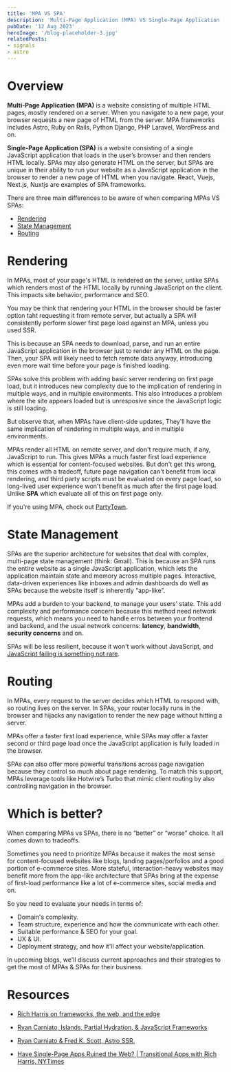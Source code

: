 ```yaml
---
title: 'MPA VS SPA'
description: 'Multi-Page Application (MPA) VS Single-Page Application (SPA)'
pubDate: '12 Aug 2023'
heroImage: '/blog-placeholder-3.jpg'
relatedPosts: 
- signals
- astro
---
```


# Overview

**Multi-Page Application (MPA)** is a website consisting of multiple HTML pages, mostly rendered on a server. When you navigate to a new page, your browser requests a new page of HTML from the server. MPA frameworks includes Astro, Ruby on Rails, Python Django, PHP Laravel, WordPress and on.

**Single-Page Application (SPA)** is a website consisting of a single JavaScript application that loads in the user’s browser and then renders HTML locally. SPAs may also generate HTML on the server, but SPAs are unique in their ability to run your website as a JavaScript application in the browser to render a new page of HTML when you navigate. React, Vuejs, Next.js, Nuxtjs are examples of SPA frameworks.

There are three main differences to be aware of when comparing MPAs VS SPAs:

- [Rendering](#rendering)
- [State Management](#state-management)
- [Routing](#routing)

# Rendering

In MPAs, most of your page's HTML is rendered on the server, unlike SPAs which renders most of the HTML locally by running JavaScript on the client. This impacts site behavior, performance and SEO.

You may be think that rendering your HTML in the browser should be faster option taht requesting it from remote server, but actually a SPA will consistently perform slower first page load against an MPA, unless you used SSR.

This is because an SPA needs to download, parse, and run an entire JavaScript application in the browser just to render any HTML on the page. Then, your SPA will likely need to fetch remote data anyway, introducing even more wait time before your page is finished loading.

SPAs solve this problem with adding basic server rendering on first page load, but it introduces new complexity due to the implication of rendering in multiple ways, and in multiple environments. This also introduces a problem where the site appears loaded but is unresposive since the JavaScript logic is still loading.

But observe that, when MPAs have client-side updates, They'll have the same implication of rendering in multiple ways, and in multiple environments.

MPAs render all HTML on remote server, and don't require much, if any, JavaScript to run. This gives MPAs a much faster first load experience which is essential for content-focused websites.
But don't get this wrong, this comes with a tradeoff, future page navigation can't benefit from local rendering, and third party scripts must be evaluated on every page load, so long-lived user experience won't benefit as much after the first page load.
Unlike **SPA** which evaluate all of this on first page only.

If you're using MPA, check out [PartyTown](https://partytown.builder.io/ "Relocate resource intensive third-party scripts off of the main thread and into a web worker").

# State Management

SPAs are the superior architecture for websites that deal with complex, multi-page state management (think: Gmail). This is because an SPA runs the entire website as a single JavaScript application, which lets the application maintain state and memory across multiple pages. Interactive, data-driven experiences like inboxes and admin dashboards do well as SPAs because the website itself is inherently “app-like”.

MPAs add a burden to your backend, to manage your users' state. This add complexity and performance concern because this method need network requests, which means you need to handle erros between your frontend and backend, and the usual network concerns: **latency**, **bandwidth**, **security concerns** and on.

SPAs will be less resilient, because it won't work without JavaScript, and [JavaScript failing is something not rare](https://www.kryogenix.org/code/browser/everyonehasjs.html "Everyone has JavaScript, right?").

# Routing

In MPAs, every request to the server decides which HTML to respond with, so routing lives on the server.
In SPAs, your router locally runs in the browser and hijacks any navigation to render the new page without hitting a server.

MPAs offer a faster first load experience, while SPAs may offer a faster second or third page load once the JavaScript application is fully loaded in the browser.

SPAs can also offer more powerful transitions across page navigation because they control so much about page rendering.
To match this support, MPAs leverage tools like Hotwire’s Turbo that mimic client routing by also controlling navigation in the browser.

# Which is better?

When comparing MPAs vs SPAs, there is no “better” or “worse” choice. It all comes down to tradeoffs.

Sometimes you need to prioritize MPAs because it makes the most sense for content-focused websites like blogs, landing pages/porfolios and a good portion of e-commerce sites. More stateful, interaction-heavy websites may benefit more from the app-like architecture that SPAs bring at the expense of first-load performance like a lot of e-commerce sites, social media and on.

So you need to evaluate your needs in terms of:

- Domain's complexity.
- Team structure, experience and how the communicate with each other.
- Suitable performance & SEO for your goal.
- UX & UI.
- Deployment strategy, and how it'll affect your website/application.

In upcoming blogs, we'll discuss current approaches and their strategies to get the most of MPAs & SPAs for their business.

# Resources

- [Rich Harris on frameworks, the web, and the edge](https://www.youtube.com/watch?v=uXCipjbcQfM&pp=ygULcmljaCBoYXJyaXM%3D "On youtube")

- [Ryan Carniato, Islands, Partial Hydration, & JavaScript Frameworks](https://www.youtube.com/watch?v=Q0mXYbA86Qo "On youtube")

- [Ryan Carniato & Fred K. Scott, Astro SSR.](https://www.youtube.com/watch?v=2ZEMb_H-LYE "On youtube")

- [Have Single-Page Apps Ruined the Web? | Transitional Apps with Rich Harris, NYTimes](https://www.youtube.com/watch?v=860d8usGC0o "On youtube")
